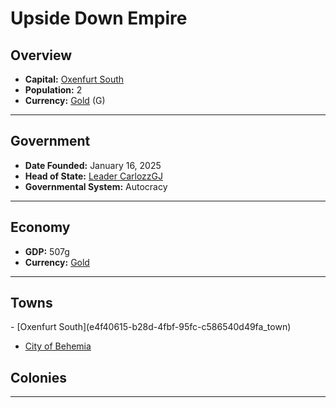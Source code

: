 <!--UNDEDITED FILE, remove this entire line if this file has been edited!-->
# <!--NAME-->Upside Down Empire<!--NAME-->

## Overview

- **Capital:** <!--CAPITAL_LINK-->[Oxenfurt South](e4f40615-b28d-4fbf-95fc-c586540d49fa_town)<!--CAPITAL_LINK-->
- **Population:** <!--POPULATION-->2<!--POPULATION-->
- **Currency:** <!--CURRENCY_LINK-->[Gold](Gold_currency)<!--CURRENCY_LINK--> (<!--CURRENCY_ABV-->G<!--CURRENCY_ABV-->)

---

## Government

- **Date Founded:** <!--FOUNDED-->January 16, 2025<!--FOUNDED-->
- **Head of State:** <!--LEADER_TITLE_LINK-->[Leader CarlozzGJ](CarlozzGJ_user)<!--LEADER_TITLE_LINK-->
- **Governmental System:** <!--GOVERNMENT-->Autocracy<!--GOVERNMENT-->

---

## Economy

- **GDP:** <!--GDP-->507g<!--GDP-->
- **Currency:** <!--CURRENCY_LINK-->[Gold](Gold_currency)<!--CURRENCY_LINK-->

---

## Towns

<!--TOWNS-->- [Oxenfurt South](e4f40615-b28d-4fbf-95fc-c586540d49fa_town)
- [City of Behemia](09aa2874-3eec-49d8-bf75-171f1ed2463a_town)<!--TOWNS-->

## Colonies

<!--COLONIES--><!--COLONIES-->

---